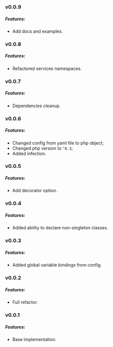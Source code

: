 ### v0.0.9
##### Features:
- Add docs and examples.

### v0.0.8
##### Features:
- Refactored services namespaces. 

### v0.0.7
##### Features:
- Dependencies cleanup.

### v0.0.6
##### Features:
- Changed config from yaml file to php object;
- Changed php version to `^8.3`;
- Added infection.

### v0.0.5
##### Features:
- Add decorator option.

### v0.0.4
##### Features:
- Added ability to declare non-singleton classes.

### v0.0.3
##### Features:
- Added global variable bindings from config.

### v0.0.2
##### Features:
- Full refactor.

### v0.0.1
##### Features:
- Base implementation.
